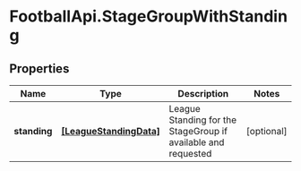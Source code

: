 # FootballApi.StageGroupWithStanding

## Properties
Name | Type | Description | Notes
------------ | ------------- | ------------- | -------------
**standing** | [**[LeagueStandingData]**](LeagueStandingData.md) | League Standing for the StageGroup if available and requested | [optional] 
